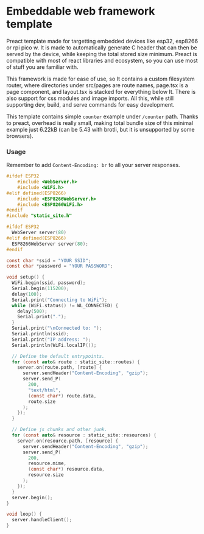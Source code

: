 # Embeddable web framework template
Preact template made for targetting embedded devices like esp32, esp8266 or rpi pico w.
It is made to automatically generate C header that can then be served by the device, while keeping the total stored size minimum.
Preact is compatible with most of react libraries and ecosystem, so
you can use most of stuff you are familiar with.

This framework is made for ease of use, so It contains a custom filesystem router,
where directories under src/pages are route names, page.tsx is a page component, and layout.tsx is stacked for everything below It.
There is also support for css modules and image imports.
All this, while still supporting dev, build, and serve commands for easy development.

This template contains simple `counter` example under `/counter` path.
Thanks to preact, overhead is really small, making total bundle size of this minimal example just 6.22kB (can be 5.43 with brotli, but it is unsupported by some browsers).

### Usage
Remember to add `Content-Encoding: br` to all your server responses.

```c
#ifdef ESP32
    #include <WebServer.h>
    #include <WiFi.h>
#elif defined(ESP8266)
    #include <ESP8266WebServer.h>
    #include <ESP8266WiFi.h>
#endif
#include "static_site.h"

#ifdef ESP32
  WebServer server(80)
#elif defined(ESP8266)
  ESP8266WebServer server(80);
#endif

const char *ssid = "YOUR SSID";
const char *password = "YOUR PASSWORD";

void setup() {
  WiFi.begin(ssid, password);
  Serial.begin(115200);
  delay(100);
  Serial.print("Connecting to WiFi");
  while (WiFi.status() != WL_CONNECTED) {
    delay(500);
    Serial.print(".");
  }
  Serial.print("\nConnected to: ");
  Serial.println(ssid);
  Serial.print("IP address: ");
  Serial.println(WiFi.localIP());

  // Define the default entrypoints.
  for (const auto& route : static_site::routes) {
    server.on(route.path, [route] {
      server.sendHeader("Content-Encoding", "gzip");
      server.send_P(
        200, 
        "text/html", 
        (const char*) route.data, 
        route.size
      );
    });
  }

  // Define js chunks and other junk.
  for (const auto& resource : static_site::resources) {
    server.on(resource.path, [resource] {
      server.sendHeader("Content-Encoding", "gzip");
      server.send_P(
        200, 
        resource.mime, 
        (const char*) resource.data, 
        resource.size
      );
    });
  }
  server.begin();
}

void loop() {
  server.handleClient();
}
```